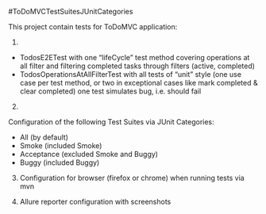 #ToDoMVCTestSuitesJUnitCategories

This project contain tests for ToDoMVC application:

 1.
 - TodosE2ETest with one “lifeCycle” test method
   covering operations at all filter and filtering completed tasks through filters (active, completed)
 - TodosOperationsAtAllFilterTest with all tests of “unit” style
   (one use case per test method, or two in exceptional cases like mark completed & clear completed)
   one test simulates bug, i.e. should fail

 2.
 Configuration of the following Test Suites via JUnit Categories:
 - All (by default)
 - Smoke (included Smoke)
 - Acceptance (excluded Smoke and Buggy)
 - Buggy (included Buggy)

 3. Configuration for browser (firefox or chrome) when running tests via mvn

 4. Allure reporter configuration with screenshots